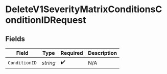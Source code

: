 # DeleteV1SeverityMatrixConditionsConditionIDRequest


## Fields

| Field              | Type               | Required           | Description        |
| ------------------ | ------------------ | ------------------ | ------------------ |
| `ConditionID`      | *string*           | :heavy_check_mark: | N/A                |